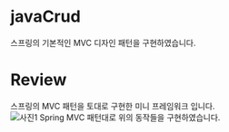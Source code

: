 # javaCrud
스프링의 기본적인 MVC 디자인 패턴을 구현하였습니다.

# Review
스프링의 MVC 패턴을 토대로 구현한 미니 프레임워크 입니다. <br />
![사진1](./img/photo1.png)
Spring MVC 패턴대로 위의 동작들을 구현하였습니다.
